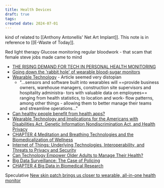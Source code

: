 ```yaml
---
title: Health Devices
draft: true
tags: 
created date: 2024-07-01
---
```

kind of related to [[Anthony Antonellis' Net Art Implant]]. This note is in reference to [[E-Waste of Today]]. 

Red light therapy
Glucose monitoring
regular bloodwork - that scam that female steve jobs made came to mind

- [THE RISING DEMAND FOR TECH IN PERSONAL HEALTH MONITORING](https://www.oliverwyman.com/our-expertise/insights/2023/nov/digital-health-trends-personal-health-monitoring.html#:~:text=A%20significant%20number%20of%20people,China%20track%20their%20health%20digitally.)
- [Going down the 'rabbit hole' of wearable blood-sugar monitors](https://www.bbc.com/news/articles/c1ddk1ddme5o)
- [Wearable Technology](https://www-jstor-org.uc.idm.oclc.org/stable/44123833?searchText="Wearable+Technology"+"Health"&searchUri=%2Faction%2FdoBasicSearch%3FQuery%3D%2522Wearable%2BTechnology%2522%2B%252B%2B%2522Health%2522%26so%3Drel&ab_segments=0%2Fbasic_phrase_search%2Fcontrol&refreqid=fastly-default%3A15c099c8bbf3b71f69262570ac161058) - Article seemed very distopian
	- "...sensors and software built into wearables will ==provide business owners, warehouse managers, construction site supervisors and hospitality administra- tors with valuable data on employees== ranging from health statistics, to location and work- flow patterns, among other things - allowing them to better manage their teams and streamline operations..."
- [Can healthy people benefit from health apps?](https://www-jstor-org.uc.idm.oclc.org/stable/26520741?searchText="Wearable+Technology"+"Health"&searchUri=%2Faction%2FdoBasicSearch%3FQuery%3D%2522Wearable%2BTechnology%2522%2B%252B%2B%2522Health%2522%26so%3Drel&ab_segments=0%2Fbasic_phrase_search%2Fcontrol&refreqid=fastly-default%3A15c099c8bbf3b71f69262570ac161058)
- [Wearable Technology and Implications for the Americans with Disabilities Act, Genetic Information Nondiscrimination Act, and Health Privacy](https://www-jstor-org.uc.idm.oclc.org/stable/26842202?searchText="Wearable+Technology"+"Health"&searchUri=%2Faction%2FdoBasicSearch%3FQuery%3D%2522Wearable%2BTechnology%2522%2B%252B%2B%2522Health%2522%26so%3Drel&ab_segments=0%2Fbasic_phrase_search%2Fcontrol&refreqid=fastly-default%3A15c099c8bbf3b71f69262570ac161058)
- [CHAPTER 4 Meditation and Breathing Technologies and the Biomedicalization of Wellness](https://www-jstor-org.uc.idm.oclc.org/stable/10.3998/mpub.12744203.9?searchText="Wearable+Technology"+"Health"&searchUri=%2Faction%2FdoBasicSearch%3FQuery%3D%2522Wearable%2BTechnology%2522%2B%252B%2B%2522Health%2522%26so%3Dnew&ab_segments=0%2Fbasic_phrase_search%2Fcontrol&refreqid=fastly-default%3Ab685594eedfee9c72ff50b97d4715bbf)
- [Internet of Things: Underlying Technologies, Interoperability, and Threats to Privacy and Security](https://www-jstor-org.uc.idm.oclc.org/stable/26377779?searchText=Personal+Health+Monitoring+Tech+Rise&searchUri=%2Faction%2FdoBasicSearch%3FQuery%3DPersonal%2BHealth%2BMonitoring%2BTech%2BRise%26so%3Drel%26efqs%3DeyJkaXNjIjpbIllXNTBhSEp2Y0c5c2IyZDVMV1JwYzJOcGNHeHBibVU9IiwiWW1sdmJHOW5hV05oYkhOamFXVnVZMlZ6TFdScGMyTnBjR3hwYm1VPSIsIlpXNW5hVzVsWlhKcGJtY3RaR2x6WTJsd2JHbHVaUT09IiwiYUdWaGJIUm9jMk5wWlc1alpYTXRaR2x6WTJsd2JHbHVaUT09IiwiYUdWaGJIUm9MV1JwYzJOcGNHeHBibVU9IiwiY0hONVkyaHZiRzluZVMxa2FYTmphWEJzYVc1bCIsImMyOWphVzlzYjJkNUxXUnBjMk5wY0d4cGJtVT0iLCJkR1ZqYUc1dmJHOW5lUzFrYVhOamFYQnNhVzVsIiwiZFhKaVlXNXpkSFZrYVdWekxXUnBjMk5wY0d4cGJtVT0iXX0%253D&ab_segments=0%2Fbasic_search_gsv2%2Fcontrol&refreqid=fastly-default%3A842e1abba52f021a78bfcd117895b85c)
- [Can Technology Empower Older Adults to Manage Their Health?](https://www-jstor-org.uc.idm.oclc.org/stable/26556097?searchText=Personal+Health+Monitoring+Tech+Rise&searchUri=%2Faction%2FdoBasicSearch%3FQuery%3DPersonal%2BHealth%2BMonitoring%2BTech%2BRise%26so%3Drel%26efqs%3DeyJkaXNjIjpbIllXNTBhSEp2Y0c5c2IyZDVMV1JwYzJOcGNHeHBibVU9IiwiWW1sdmJHOW5hV05oYkhOamFXVnVZMlZ6TFdScGMyTnBjR3hwYm1VPSIsIlpXNW5hVzVsWlhKcGJtY3RaR2x6WTJsd2JHbHVaUT09IiwiYUdWaGJIUm9jMk5wWlc1alpYTXRaR2x6WTJsd2JHbHVaUT09IiwiYUdWaGJIUm9MV1JwYzJOcGNHeHBibVU9IiwiY0hONVkyaHZiRzluZVMxa2FYTmphWEJzYVc1bCIsImMyOWphVzlzYjJkNUxXUnBjMk5wY0d4cGJtVT0iLCJkR1ZqYUc1dmJHOW5lUzFrYVhOamFYQnNhVzVsIiwiZFhKaVlXNXpkSFZrYVdWekxXUnBjMk5wY0d4cGJtVT0iXX0%253D&ab_segments=0%2Fbasic_search_gsv2%2Fcontrol&refreqid=fastly-default%3A842e1abba52f021a78bfcd117895b85c)
- [Big Data Surveillance: The Case of Policing](https://www-jstor-org.uc.idm.oclc.org/stable/26426413?searchText=Personal+Health+Monitoring+Tech+Rise&searchUri=%2Faction%2FdoBasicSearch%3FQuery%3DPersonal%2BHealth%2BMonitoring%2BTech%2BRise%26so%3Drel%26efqs%3DeyJkaXNjIjpbIllXNTBhSEp2Y0c5c2IyZDVMV1JwYzJOcGNHeHBibVU9IiwiWW1sdmJHOW5hV05oYkhOamFXVnVZMlZ6TFdScGMyTnBjR3hwYm1VPSIsIlpXNW5hVzVsWlhKcGJtY3RaR2x6WTJsd2JHbHVaUT09IiwiYUdWaGJIUm9jMk5wWlc1alpYTXRaR2x6WTJsd2JHbHVaUT09IiwiYUdWaGJIUm9MV1JwYzJOcGNHeHBibVU9IiwiY0hONVkyaHZiRzluZVMxa2FYTmphWEJzYVc1bCIsImMyOWphVzlzYjJkNUxXUnBjMk5wY0d4cGJtVT0iLCJkR1ZqYUc1dmJHOW5lUzFrYVhOamFYQnNhVzVsIiwiZFhKaVlXNXpkSFZrYVdWekxXUnBjMk5wY0d4cGJtVT0iXX0%253D&ab_segments=0%2Fbasic_search_gsv2%2Fcontrol&refreqid=fastly-default%3A842e1abba52f021a78bfcd117895b85c)
- [CHAPTER 4 Big Data in Biomedical Research](https://www-jstor-org.uc.idm.oclc.org/stable/j.ctv5vddsw.6?searchText=Personal+Health+Monitoring+Tech+Rise&searchUri=%2Faction%2FdoBasicSearch%3FQuery%3DPersonal%2BHealth%2BMonitoring%2BTech%2BRise%26so%3Drel%26efqs%3DeyJkaXNjIjpbIllXNTBhSEp2Y0c5c2IyZDVMV1JwYzJOcGNHeHBibVU9IiwiWW1sdmJHOW5hV05oYkhOamFXVnVZMlZ6TFdScGMyTnBjR3hwYm1VPSIsIlpXNW5hVzVsWlhKcGJtY3RaR2x6WTJsd2JHbHVaUT09IiwiYUdWaGJIUm9jMk5wWlc1alpYTXRaR2x6WTJsd2JHbHVaUT09IiwiYUdWaGJIUm9MV1JwYzJOcGNHeHBibVU9IiwiY0hONVkyaHZiRzluZVMxa2FYTmphWEJzYVc1bCIsImMyOWphVzlzYjJkNUxXUnBjMk5wY0d4cGJtVT0iLCJkR1ZqYUc1dmJHOW5lUzFrYVhOamFYQnNhVzVsIiwiZFhKaVlXNXpkSFZrYVdWekxXUnBjMk5wY0d4cGJtVT0iXX0%253D&ab_segments=0%2Fbasic_search_gsv2%2Fcontrol&refreqid=fastly-default%3A842e1abba52f021a78bfcd117895b85c)

Speculative
[New skin patch brings us closer to wearable, all-in-one health monitor](https://www.youtube.com/watch?v=27Kyi3gwXVk)
